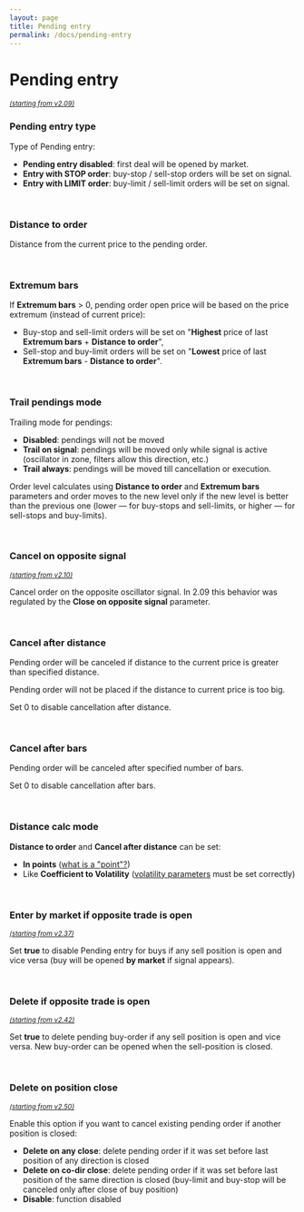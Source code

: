 ```yaml
---
layout: page
title: Pending entry
permalink: /docs/pending-entry
---
```


# Pending entry

<sup>*[(starting from v2.09)](/docs/versions-history#20200512-209)*</sup>

### Pending entry type

Type of Pending entry:

* **Pending entry disabled**: first deal will be opened by market.
* **Entry with STOP order**: buy-stop / sell-stop orders will be set on signal.
* **Entry with LIMIT order**: buy-limit / sell-limit orders will be set on signal.

<br />

### Distance to order

Distance from the current price to the pending order.

<br />

### Extremum bars

If **Extremum bars** > 0, pending order open price will be based on the price extremum (instead of current price):

* Buy-stop and sell-limit orders will be set on "**Highest** price of last **Extremum bars** + **Distance to order**",
* Sell-stop and buy-limit orders will be set on "**Lowest** price of last **Extremum bars** - **Distance to order**".

<br />

### Trail pendings mode

Trailing mode for pendings:
* **Disabled**: pendings will not be moved<br/>
* **Trail on signal**: pendings will be moved only while signal is active (oscillator in zone, filters allow this direction, etc.)
* **Trail always**: pendings will be moved till cancellation or execution.

Order level calculates using **Distance to order** and **Extremum bars** parameters and order moves to the new level only if the new level is better than the previous one (lower — for buy-stops and sell-limits, or higher — for sell-stops and buy-limits).

<br />

### Cancel on opposite signal

<sup>[*(starting from v2.10)*](/docs/versions-history#20200518-210)</sup>

Cancel order on the opposite oscillator signal. In 2.09 this behavior was regulated by the **Close on opposite signal** parameter.

<br />

### Cancel after distance

Pending order will be canceled if distance to the current price is greater than specified distance.

Pending order will not be placed if the distance to current price is too big.

Set 0 to disable cancellation after distance.

<br />

### Cancel after bars

Pending order will be canceled after specified number of bars.

Set 0 to disable cancellation after bars.

<br />

### Distance calc mode

**Distance to order** and **Cancel after distance** can be set:<br/>
* **In points** ([what is a "point"?](/docs/how-tos/what-is-a-point))
* Like **Coefficient to Volatility** ([volatility parameters](/docs/volatility) must be set correctly)

<br />

### Enter by market if opposite trade is open

<sup>[*(starting from v2.37)*](/docs/versions-history#20210906-237)</sup>

Set **true** to disable Pending entry for buys if any sell position is open and vice versa (buy will be opened **by market** if signal appears).

<br />

### Delete if opposite trade is open

<sup>[*(starting from v2.42)*](/docs/versions-history#20220122-242)</sup>

Set **true** to delete pending buy-order if any sell position is open and vice versa. New buy-order can be opened when the sell-position is closed.

<br />

### Delete on position close

<sup>[*(starting from v2.50)*](/docs/versions-history#20221014-20230107-250)</sup>

Enable this option if you want to cancel existing pending order if another position is closed:

* **Delete on any close**: delete pending order if it was set before last position of any direction is closed
* **Delete on co-dir close**: delete pending order if it was set before last position of the same direction is closed (buy-limit and buy-stop will be canceled only after close of buy position)
* **Disable**: function disabled